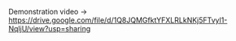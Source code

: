 Demonstration video -> https://drive.google.com/file/d/1Q8JQMGfktYFXLRLkNKj5FTvyl1-NqljU/view?usp=sharing 

